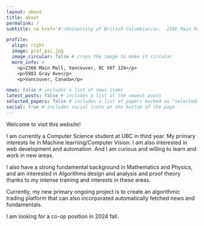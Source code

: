 ```yaml
---
layout: about
title: about
permalink: /
subtitle: <a href='#'>University of British Columbia</a>.  2366 Main Mall.

profile:
  align: right
  image: prof_pic.jpg
  image_circular: false # crops the image to make it circular
  more_info: >
    <p>2366 Main Mall, Vancouver, BC V6T 1Z4</p>
    <p>5983 Gray Ave</p>
    <p>Vancouver, Canada</p>

news: false # includes a list of news items
latest_posts: false # includes a list of the newest posts
selected_papers: false # includes a list of papers marked as "selected={true}"
social: true # includes social icons at the bottom of the page
---
```


Welcome to visit this website!

I am currently a Computer Science student at UBC in third year. My primary interests lie in Machine learning/Computer Vision. I am also interested in web development and automation. And I am curious and willing to learn and work in new areas.

I also have a strong fundamental background in Mathematics and Physics, and am interested in Algorithms design and analysis and proof theory thanks to my intense training and interests in these areas.

Currently, my new primary ongoing project is to create an algorithmic trading platform that can also incorporated automatically fetched news and fundamentals.

I am looking for a co-op position in 2024 fall.
